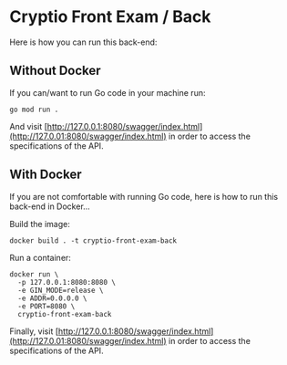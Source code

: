 # Cryptio Front Exam / Back

Here is how you can run this back-end:

## Without Docker

If you can/want to run Go code in your machine run:

```
go mod run .
```

And visit
[http://127.0.0.1:8080/swagger/index.html](http://127.0.01:8080/swagger/index.html)
in order to access the specifications of the API.

## With Docker

If you are not comfortable with running Go code, here is how to run this
back-end in Docker...

Build the image:

```
docker build . -t cryptio-front-exam-back
```

Run a container:

```
docker run \
  -p 127.0.0.1:8080:8080 \
  -e GIN_MODE=release \
  -e ADDR=0.0.0.0 \
  -e PORT=8080 \
  cryptio-front-exam-back
```

Finally, visit
[http://127.0.0.1:8080/swagger/index.html](http://127.0.01:8080/swagger/index.html)
in order to access the specifications of the API.

